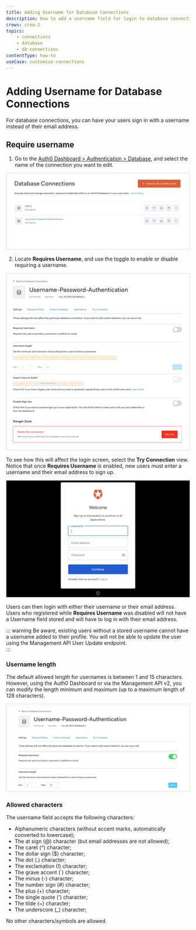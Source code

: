 ```yaml
---
title: Adding Username for Database Connections
description: How to add a username field for login to database connections.
crews: crew-2
topics:
    - connections
    - database
    - db-connections
contentType: how-to
useCase: customize-connections
---
```


# Adding Username for Database Connections

For database connections, you can have your users sign in with a username instead of their email address.

## Require username

1. Go to the [Auth0 Dashboard > Authentication > Database](${manage_url}/#/connections/database), and select the name of the connection you want to edit.

![Require a username](/media/articles/connections/database/dashboard-connections-database-list.png)

2. Locate **Requires Username**, and use the toggle to enable or disable requiring a username.

![](/media/articles/connections/database/dashboard-connections-database-settings.png)

To see how this will affect the login screen, select the **Try Connection** view. Notice that once **Requires Username** is enabled, new users must enter a username and their email address to sign up.

![Login form with username](/media/articles/connections/database/dashboard-connections-database-edit_view-try-connection-requires-username.png)

Users can then login with either their username or their email address. Users who registered while **Requires Username** was disabled will not have a Username field stored and will have to log in with their email address. 

::: warning
Be aware, existing users without a stored username cannot have a username added to their profile. You will not be able to update the user using the Management API User Update endpoint.  
:::

### Username length

The default allowed length for usernames is between 1 and 15 characters. However, using the Auth0 Dashboard or via the Management API v2, you can modify the length minimum and maximum (up to a maximum length of 128 characters).

![Username length](/media/articles/connections/database/dashboard-connections-database-settings_requires-username.png)

### Allowed characters

The username field accepts the following characters:

* Alphanumeric characters (without accent marks, automatically converted to lowercase);
* The at sign (@) character (but email addresses are not allowed);
* The caret (^) character;
* The dollar sign ($) character;
* The dot (.) character;
* The exclamation (!) character;
* The grave accent (\`) character;
* The minus (-) character;
* The number sign (#) character;
* The plus (+) character;
* The single quote (') character;
* The tilde (~) character;
* The underscore (_) character;

No other characters/symbols are allowed.